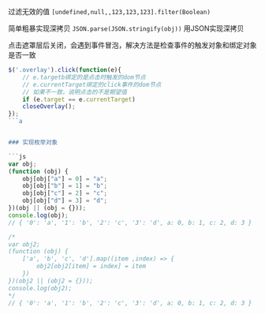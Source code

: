 过滤无效的值
`[undefined,null,,123,123,123].filter(Boolean)`

简单粗暴实现深拷贝
`JSON.parse(JSON.stringify(obj))` 用JSON实现深拷贝

点击遮罩层后关闭，会遇到事件冒泡，解决方法是检查事件的触发对象和绑定对象是否一致
```js
$('.overlay').click(function(e){
    // e.targetb绑定的是点击时触发的dom节点
    // e.currentTarget绑定的click事件的dom节点
    // 如果不一致，说明点击的不是期望值
    if (e.target == e.currentTarget)
    closeOverlay();
});
```a


### 实现枚举对象

```js
var obj;
(function (obj) {
    obj[obj["a"] = 0] = "a";
    obj[obj["b"] = 1] = "b";
    obj[obj["c"] = 2] = "c";
    obj[obj["d"] = 3] = "d";
})(obj || (obj = {}));
console.log(obj);
// { '0': 'a', '1': 'b', '2': 'c', '3': 'd', a: 0, b: 1, c: 2, d: 3 }

/*
var obj2;
(function (obj) {
	['a', 'b', 'c', 'd'].map((item ,index) => {
		obj2[obj2[item] = index] = item
	})
})(obj2 || (obj2 = {}));
console.log(obj2);
*/
// { '0': 'a', '1': 'b', '2': 'c', '3': 'd', a: 0, b: 1, c: 2, d: 3 }
```